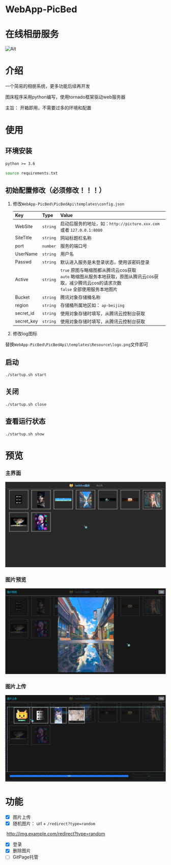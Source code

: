# WebApp-PicBed
# 在线相册服务

![Alt](https://repobeats.axiom.co/api/embed/c9d3ba2f9aa90b8e25786691e17054d4f35a93f1.svg "Repobeats analytics image")

# 介绍
一个简易的相册系统，更多功能后续再开发

图床程序采用python编写，使用tornado框架驱动web服务器

主旨： 开箱即用，不需要过多的环境和配置




# 使用

## 环境安装

`python >= 3.6`

```bash
source requirements.txt
```



## 初始配置修改（必须修改！！！）

1. 修改`WebApp-PicBed\PicBedApi\templates\config.json`

    | Key        | Type     | Value                                                        |
    | ---------- | -------- | ------------------------------------------------------------ |
    | WebSite    | `string` | 启动后服务的地址，如：`http://picture.xxx.com `  或者   `127.0.0.1:8080` |
    | SiteTitle  | `string` | 网站标题栏名称                                               |
    | port       | `number` | 服务的端口号                                                 |
    | UserName   | `string` | 用户名                                                       |
    | Passwd     | `string` | 默认进入服务是未登录状态，使用该密码登录                     |
    | Active     | `string` | `true`  原图与略缩图都从腾讯云cos获取<br>`auto` 略缩图从服务本地获取，原图从腾讯云cos获取，减少腾讯云cos的请求次数<br>`false` 全部使用服务本地图片 |
    | Bucket     | `string` | 腾讯对象存储桶名称                                           |
    | region     | `string` | 存储桶所属地区如： `ap-beijing`                              |
    | secret_id  | `string` | 使用对象存储时填写，从腾讯云控制台获取                       |
    | secret_key | `string` | 使用对象存储时填写，从腾讯云控制台获取                       |

2. 修改log图标

​		替换`WebApp-PicBed\PicBedApi\templates\Resource\logo.png`文件即可

## 启动

```shell
./startup.sh start
```
## 关闭
```shell
./startup.sh close
```
## 查看运行状态
```shell
./startup.sh show
```
# 预览
### 主界面

![image-20221007225633029](img/image-20221007225633029.png)

### 图片预览

![image-20221007225730537](img/image-20221007225730537.png)

### 图片上传

![image-20221007225804288](img/image-20221007225804288.png)


# 功能
- [x] 图片上传
- [x] 随机图片： url + `/redirect?type=random`

​			http://img.example.com/redirect?type=random

- [x] 登录
- [x] 删除图片
- [ ] GitPage托管
